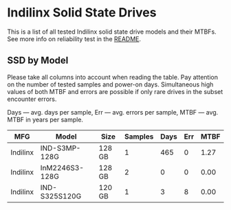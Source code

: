 Indilinx Solid State Drives
===========================

This is a list of all tested Indilinx solid state drive models and their MTBFs. See
more info on reliability test in the [README](https://github.com/linuxhw/SMART).

SSD by Model
------------

Please take all columns into account when reading the table. Pay attention on the
number of tested samples and power-on days. Simultaneous high values of both MTBF
and errors are possible if only rare drives in the subset encounter errors.

Days — avg. days per sample,
Err  — avg. errors per sample,
MTBF — avg. MTBF in years per sample.

| MFG       | Model              | Size   | Samples | Days  | Err   | MTBF   |
|-----------|--------------------|--------|---------|-------|-------|--------|
| Indilinx  | IND-S3MP-128G      | 128 GB | 1       | 465   | 0     | 1.27   |
| Indilinx  | InM2246S3-128G     | 128 GB | 2       | 0     | 0     | 0.00   |
| Indilinx  | IND-S325S120G      | 120 GB | 1       | 3     | 8     | 0.00   |
